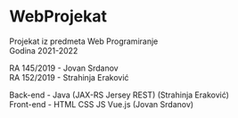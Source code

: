 # WebProjekat   
Projekat iz predmeta Web Programiranje    
Godina 2021-2022    
         
RA 145/2019 - Jovan Srdanov          
RA 152/2019 - Strahinja Eraković       

Back-end    - Java (JAX-RS Jersey REST) (Strahinja Eraković)   
Front-end   - HTML CSS JS Vue.js (Jovan Srdanov)   
